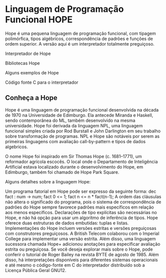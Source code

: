 # Linguagem de Programação Funcional HOPE

Hope é uma pequena linguagem de programação funcional, com tipagem polimórfica, tipos algébricos, correspondência de padrões e funções de ordem superior. A versão aqui é um interpretador totalmente preguiçoso.

<Tutorial> 

Interpretador de Hope 

Bibliotecas Hope 

Alguns exemplos de Hope

Código fonte C para o interpretador

## Conheça a Hope
Hope é uma linguagem de programação funcional desenvolvida na década de 1970 na Universidade de Edimburgo. Ela antecede Miranda e Haskell, sendo contemporânea do ML, também desenvolvido na mesma universidade. Hope foi derivada da linguagem NPL, uma linguagem funcional simples criada por Rod Burstall e John Darlington em seu trabalho sobre transformação de programas. NPL e Hope são notáveis por serem as primeiras linguagens com avaliação call-by-pattern e tipos de dados algebricos.

O nome Hope foi inspirado em Sir Thomas Hope (c. 1681–1771), um reformador agrícola escocês. O local onde o Departamento de Inteligência Artificial estava localizado durante o desenvolvimento do Hope, em Edimburgo, também foi chamado de Hope Park Square.

Alguns detalhes sobre a linguagem Hope:

Um programa fatorial em Hope pode ser expresso da seguinte forma:
dec fact : num -> num;
fact 0 <= 1;
fact n <= n * fact(n-1);
A ordem das cláusulas não altera o significado do programa, pois o sistema de correspondência de padrões do Hope sempre favorece padrões mais específicos em relação aos menos específicos. Declarações de tipo explícitas são necessárias no Hope, e não há opção para usar um algoritmo de inferência de tipos.
Hope oferece duas estruturas de dados embutidas: tuplas e listas.
Implementações do Hope incluem versões estritas e versões preguiçosas com construtores preguiçosos. A British Telecom colaborou com o Imperial College para implementar uma versão estrita. Além disso, uma linguagem sucessora chamada Hope+ adicionou anotações para especificar avaliação estrita ou preguiçosa.
Se você deseja explorar mais sobre o Hope, pode conferir o tutorial de Roger Bailey na revista BYTE de agosto de 1985. Além disso, há interpretações disponíveis para diferentes sistemas operacionais e até mesmo o código-fonte em C do interpretador distribuído sob a Licença Pública Geral GNU12.
